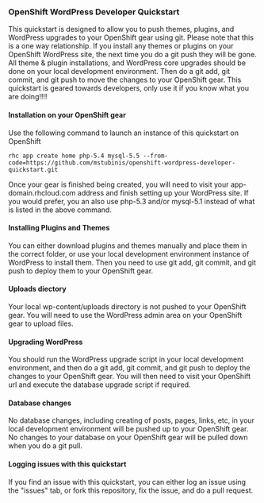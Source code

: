 ### OpenShift WordPress Developer Quickstart  
This quickstart is designed to allow you to push themes, plugins, and WordPress upgrades to your OpenShift gear using git.  Please note that this is a one way relationship.  If you install any themes or plugins on your OpenShift WordPress site, the next time you do a git push they will be gone.  All theme & plugin installations, and WordPress core upgrades should be done on your local development environment.  Then do a git add, git commit, and git push to move the changes to your OpenShift gear.  This quickstart is geared towards developers, only use it if you know what you are doing!!!!

#### Installation on your OpenShift gear  
Use the following command to launch an instance of this quickstart on OpenShift

	rhc app create home php-5.4 mysql-5.5 --from-code=https://github.com/mstubinis/openshift-wordpress-developer-quickstart.git
	
Once your gear is finished being created, you will need to visit your app-domain.rhcloud.com address and finish setting up your WordPress site.  If you would prefer, you an also use php-5.3 and/or mysql-5.1 instead of what is listed in the above command.  

#### Installing Plugins and Themes  
You can either download plugins and themes manually and place them in the correct folder, or use your local development environment instance of WordPress to install them.  Then you need to use git add, git commit, and git push to deploy them to your OpenShift gear.  

#### Uploads diectory  
Your local wp-content/uploads directory is not pushed to your OpenShift gear.  You will need to use the WordPress admin area on your OpenShift gear to upload files.  

#### Upgrading WordPress  
You should run the WordPress upgrade script in your local development environment, and then do a git add, git commit, and git push to deploy the changes to your OpenShift gear.  You will then need to visit your OpenShift url and execute the database upgrade script if required.  

#### Database changes  
No database changes, including creating of posts, pages, links, etc, in your local development environment will be pushed up to your OpenShift gear.  No changes to your database on your OpenShift gear will be pulled down when you do a git pull.  

#### Logging issues  with this quickstart
If you find an issue with this quickstart, you can either log an issue using the "issues" tab, or fork this repository, fix the issue, and do a pull request.  
